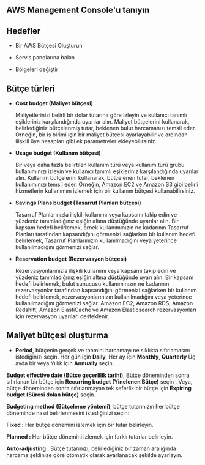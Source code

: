 AWS Management Console'u tanıyın
--

Hedefler
--

- Bir AWS Bütçesi Oluşturun

- Servis panolarına bakın

- Bölgeleri değiştir

Bütçe türleri
--

- **Cost budget (Maliyet bütçesi)**


  Maliyetlerinizi belirli bir dolar tutarına göre izleyin ve kullanıcı tanımlı eşikleriniz karşılandığında uyarılar alın. Maliyet bütçelerini kullanarak,         belirlediğiniz bütçelenmiş tutar, beklenen bulut harcamanızı temsil eder. Örneğin, bir iş birimi için bir maliyet bütçesi ayarlayabilir ve ardından ilişkili üye  hesapları gibi ek parametreler ekleyebilirsiniz.

- **Usage budget (Kullanım bütçesi)**

  Bir veya daha fazla belirtilen kullanım türü veya kullanım türü grubu kullanımınızı izleyin ve kullanıcı tanımlı eşikleriniz karşılandığında uyarılar alın. Kullanım bütçelerini kullanarak, bütçelenen tutar, beklenen kullanımınızı temsil eder. Örneğin, Amazon EC2 ve Amazon S3 gibi belirli hizmetlerin kullanımını izlemek için bir kullanım bütçesi kullanabilirsiniz.

- **Savings Plans budget (Tasarruf Planları bütçesi)**

  Tasarruf Planlarınızla ilişkili kullanımı veya kapsamı takip edin ve yüzdeniz tanımladığınız eşiğin altına düştüğünde uyarılar alın. Bir kapsam hedefi belirlemek, örnek kullanımınızın ne kadarının Tasarruf Planları tarafından kapsandığını görmenizi sağlarken bir kullanım hedefi belirlemek, Tasarruf Planlarınızın kullanılmadığını veya yeterince kullanılmadığını görmenizi sağlar.

- **Reservation budget (Rezervasyon bütçesi)**

  Rezervasyonlarınızla ilişkili kullanımı veya kapsamı takip edin ve yüzdeniz tanımladığınız eşiğin altına düştüğünde uyarı alın. Bir kapsam hedefi belirlemek, bulut sunucusu kullanımınızın ne kadarının rezervasyonlar tarafından kapsandığını görmenizi sağlarken bir kullanım hedefi belirlemek, rezervasyonlarınızın kullanılmadığını veya yeterince kullanılmadığını görmenizi sağlar. Amazon EC2, Amazon RDS, Amazon Redshift, Amazon ElastiCache ve Amazon Elasticsearch rezervasyonları için rezervasyon uyarıları desteklenir.

Maliyet bütçesi oluşturma
--

- **Period**, bütçenin gerçek ve tahmini harcamayı ne sıklıkta sıfırlamasını istediğinizi seçin. Her gün için **Daily**, Her ay için **Monthly**, **Quarterly** Üç ayda bir veya Yıllık için **Annually** seçin .

**Budget effective date (Bütçe geçerlilik tarihi)**, Bütçe döneminden sonra sıfırlanan bir bütçe için **Recurring budget (Yinelenen Bütçe)** seçin . Veya, bütçe döneminden sonra sıfırlanmayan tek seferlik bir bütçe için **Expiring budget (Süresi dolan bütçe)** seçin.

**Budgeting method (Bütçeleme yöntemi)**, bütçe tutarınızın her bütçe döneminde nasıl belirlenmesini istediğinizi seçin:

**Fixed :** Her bütçe dönemini izlemek için bir tutar belirleyin.

**Planned :** Her bütçe dönemini izlemek için farklı tutarlar belirleyin.

**Auto-adjusting :** Bütçe tutarınızı, belirlediğiniz bir zaman aralığında harcama şeklinize göre otomatik olarak ayarlanacak şekilde ayarlayın.

